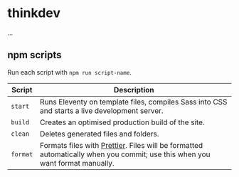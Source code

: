 # thinkdev

...

## npm scripts

Run each script with `npm run script-name`.

<!-- prettier-ignore-start -->

**Script** | **Description**
-- | --
`start` | Runs Eleventy on template files, compiles Sass into CSS and starts a live development server.
`build` | Creates an optimised production build of the site.
`clean` | Deletes generated files and folders.
`format` | Formats files with [Prettier](https://prettier.io/). Files will be formatted automatically when you commit; use this when you want format manually.

<!-- prettier-ignore-end -->
